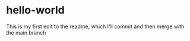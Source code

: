 # hello-world


This is my first edit to the readme, which I'll commit and then merge with the main branch
